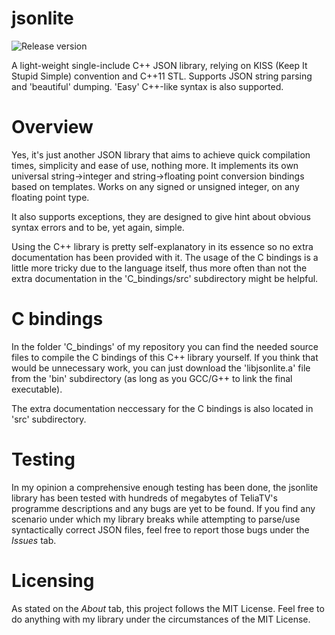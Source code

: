 # jsonlite
![Release version](https://img.shields.io/badge/release-v1.0.0-green.svg)

A light-weight single-include C++ JSON library, relying on KISS (Keep It Stupid Simple)
convention and C++11 STL. Supports JSON string parsing and 'beautiful' dumping.
'Easy' C++-like syntax is also supported.


# Overview

Yes, it's just another JSON library that aims to achieve quick compilation times,
simplicity and ease of use, nothing more.
It implements its own universal string->integer and string->floating point
conversion bindings based on templates. Works on any signed or unsigned integer,
on any floating point type.

It also supports exceptions, they are designed to give hint about obvious syntax
errors and to be, yet again, simple.

Using the C++ library is pretty self-explanatory in its essence so no extra
documentation has been provided with it. The usage of the C bindings is a little
more tricky due to the language itself, thus more often than not the extra
documentation in the 'C_bindings/src' subdirectory might be helpful.


# C bindings

In the folder 'C_bindings' of my repository you can find the needed source files to
compile the C bindings of this C++ library yourself. If you think that would be unnecessary work,
you can just download the 'libjsonlite.a' file from the 'bin' subdirectory (as long
as you GCC/G++ to link the final executable).

The extra documentation neccessary for the C bindings is also located in 'src' subdirectory.


# Testing

In my opinion a comprehensive enough testing has been done, the jsonlite library
has been tested with hundreds of megabytes of TeliaTV's programme descriptions
and any bugs are yet to be found. If you find any scenario under which my library
breaks while attempting to parse/use syntactically correct JSON files, feel free
to report those bugs under the *Issues* tab.


# Licensing

As stated on the *About* tab, this project follows the MIT License. Feel free to
do anything with my library under the circumstances of the MIT License.
